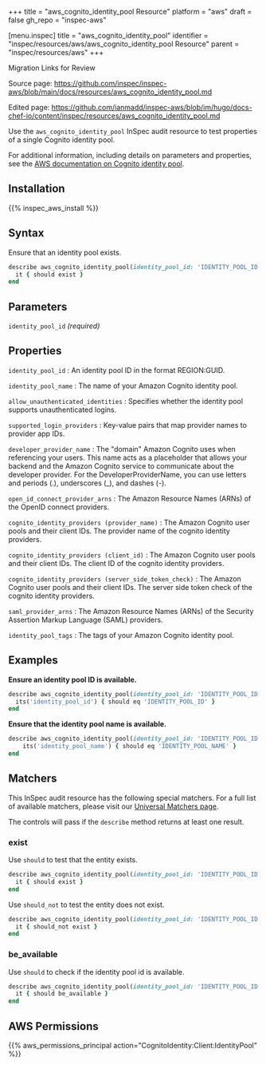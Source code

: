 +++
title = "aws_cognito_identity_pool Resource"
platform = "aws"
draft = false
gh_repo = "inspec-aws"

[menu.inspec]
title = "aws_cognito_identity_pool"
identifier = "inspec/resources/aws/aws_cognito_identity_pool Resource"
parent = "inspec/resources/aws"
+++

<div class="admonition-note">
<p class="admonition-note-title">Migration Links for Review</p>
<div class="admonition-note-text">
<p>Source page: <a href="https://github.com/inspec/inspec-aws/blob/main/docs/resources/aws_cognito_identity_pool.md">https://github.com/inspec/inspec-aws/blob/main/docs/resources/aws_cognito_identity_pool.md</a></p>
<p>Edited page: <a href="https://github.com/ianmadd/inspec-aws/blob/im/hugo/docs-chef-io/content/inspec/resources/aws_cognito_identity_pool.md">https://github.com/ianmadd/inspec-aws/blob/im/hugo/docs-chef-io/content/inspec/resources/aws_cognito_identity_pool.md</a></p>
</div>
</div>


Use the `aws_cognito_identity_pool` InSpec audit resource to test properties of a single Cognito identity pool.

For additional information, including details on parameters and properties, see the [AWS documentation on Cognito identity pool](https://docs.aws.amazon.com/AWSCloudFormation/latest/UserGuide/aws-resource-cognito-identitypool.html).

## Installation

{{% inspec_aws_install %}}

## Syntax

Ensure that an identity pool exists.
```ruby
describe aws_cognito_identity_pool(identity_pool_id: 'IDENTITY_POOL_ID') do
  it { should exist }
end
```

## Parameters

`identity_pool_id` _(required)_

## Properties

`identity_pool_id`
: An identity pool ID in the format REGION:GUID.

`identity_pool_name`
: The name of your Amazon Cognito identity pool.

`allow_unauthenticated_identities`
: Specifies whether the identity pool supports unauthenticated logins.

`supported_login_providers`
: Key-value pairs that map provider names to provider app IDs.

`developer_provider_name`
: The "domain" Amazon Cognito uses when referencing your users. This name acts as a placeholder that allows your backend and the Amazon Cognito service to communicate about the developer provider. For the DeveloperProviderName, you can use letters and periods (.), underscores (_), and dashes (-).

`open_id_connect_provider_arns`
: The Amazon Resource Names (ARNs) of the OpenID connect providers.

`cognito_identity_providers (provider_name)`
: The Amazon Cognito user pools and their client IDs. The provider name of the cognito identity providers.

`cognito_identity_providers (client_id)`
: The Amazon Cognito user pools and their client IDs. The client ID of the cognito identity providers.

`cognito_identity_providers (server_side_token_check)`
: The Amazon Cognito user pools and their client IDs. The server side token check of the cognito identity providers.

`saml_provider_arns`
: The Amazon Resource Names (ARNs) of the Security Assertion Markup Language (SAML) providers.

`identity_pool_tags`
: The tags of your Amazon Cognito identity pool.

## Examples

**Ensure an identity pool ID is available.**

```ruby
describe aws_cognito_identity_pool(identity_pool_id: 'IDENTITY_POOL_ID') do
  its('identity_pool_id') { should eq 'IDENTITY_POOL_ID' }
end
```

**Ensure that the identity pool name is available.**

```ruby
describe aws_cognito_identity_pool(identity_pool_id: 'IDENTITY_POOL_ID') do
    its('identity_pool_name') { should eq 'IDENTITY_POOL_NAME' }
end
```

## Matchers

This InSpec audit resource has the following special matchers. For a full list of available matchers, please visit our [Universal Matchers page](https://www.inspec.io/docs/reference/matchers/).

The controls will pass if the `describe` method returns at least one result.

### exist

Use `should` to test that the entity exists.

```ruby
describe aws_cognito_identity_pool(identity_pool_id: 'IDENTITY_POOL_ID') do
  it { should exist }
end
```

Use `should_not` to test the entity does not exist.

```ruby
describe aws_cognito_identity_pool(identity_pool_id: 'IDENTITY_POOL_ID') do
  it { should_not exist }
end
```

### be_available

Use `should` to check if the identity pool id is available.

```ruby
describe aws_cognito_identity_pool(identity_pool_id: 'IDENTITY_POOL_ID') do
  it { should be_available }
end
```

## AWS Permissions

{{% aws_permissions_principal action="CognitoIdentity:Client:IdentityPool" %}}
